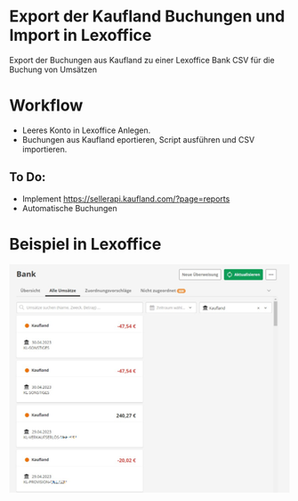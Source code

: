 # Export der Kaufland Buchungen und Import in Lexoffice
 Export der Buchungen aus Kaufland zu einer Lexoffice Bank CSV für die Buchung von Umsätzen


# Workflow
- Leeres Konto in Lexoffice Anlegen.
- Buchungen aus Kaufland eportieren, Script ausführen und CSV importieren.



## To Do:
 - Implement https://sellerapi.kaufland.com/?page=reports
 - Automatische Buchungen


# Beispiel in Lexoffice
![Lexoffice](src/example.jpg)